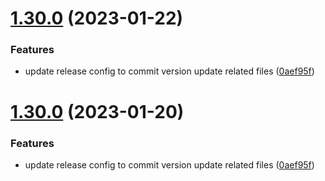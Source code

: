 # [1.30.0](https://github.com/carlo-ltk/api-versioning/compare/v1.29.0...v1.30.0) (2023-01-22)


### Features

* update release config to commit version update related files ([0aef95f](https://github.com/carlo-ltk/api-versioning/commit/0aef95fd804fdad2976e460011efdf5c75ab972a))

# [1.30.0](https://github.com/carlo-ltk/api-versioning/compare/v1.29.0...v1.30.0) (2023-01-20)


### Features

* update release config to commit version update related files ([0aef95f](https://github.com/carlo-ltk/api-versioning/commit/0aef95fd804fdad2976e460011efdf5c75ab972a))
